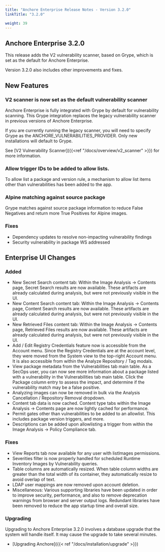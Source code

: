 ```yaml
---
title: "Anchore Enterprise Release Notes - Version 3.2.0"
linkTitle: "3.2.0"

weight: 39
---
```


## Anchore Enterprise 3.2.0

This release adds the V2 vulnerability scanner, based on Grype, which is set as the default for Anchore Enterprise. 

Version 3.2.0 also includes other improvements and fixes.

## New Features

### V2 scanner is now set as the default vulnerability scanner

Anchore Enterprise is fully integrated with Grype by default for vulnerability scanning. This Grype integration replaces the legacy vulnerability scanner in previous versions of Anchore Enterprise.

If you are currently running the legacy scanner, you will need to specify Grype as the ANCHORE_VULNERABILITIES_PROVIDER. Only new installations will default to Grype. 

See [V2 Vulnerability Scanner]({{<ref "/docs/overview/v2_scanner" >}}) for more information.

### Allow trigger IDs to be added to allow lists.

To allow list a package and version rule, a mechanism to allow list items other than vulnerabilities has been added to the app.

### Alpine matching against source package

Grype matches against source package information to reduce False Negatives and return more True Positives for Alpine images.

### Fixes

- Dependency updates to resolve non-impacting vulnerability findings
- Security vulnerability in package WS addressed

## Enterprise UI Changes

### Added

- New Secret Search content tab: Within the Image Analysis → Contents page, Secret Search results are now available. These artifacts are already calculated during analysis, but were not previously visible in the UI.
- New Content Search content tab: Within the Image Analysis → Contents page, Content Search results are now available. These artifacts are already calculated during analysis, but were not previously visible in the UI.
- New Retrieved Files content tab: Within the Image Analysis → Contents page, Retrieved Files results are now available. These artifacts are already calculated during analysis, but were not previously visible in the UI.
- Add / Edit Registry Credentials feature now is accessible from the Account menu. Since the Registry Credentials are at the account level, they were moved from the System view to the top-right Account menu. It is also accessible from within the Analyze Repository / Tag modals.
- View package metadata from the Vulnerabilities tab main table. As a SecOps user, you can now see more information about a package listed with a vulnerability in the Vulnerabilities tab main table. Click the Package column entry to assess the impact, and determine if the vulnerability match may be a false positive.
- Analyzing images can now be removed in bulk via the Analysis Cancellation / Repository Removal dropdown.
- Content tab data is now cached. Content type tabs within the Image Analysis → Contents page are now lightly cached for performance.
- Permit gates other than vulnerabilities to be added to an allowlist. This includes package version triggers, and more.
- Descriptions can be added upon allowlisting a trigger from within the Image Analysis → Policy Compliance tab.

### Fixes

- View Reports tab now available for any user with listImages permissions.
- Severities filter is now properly handled for scheduled Runtime Inventory Images by Vulnerability queries.
- Table columns are automatically resized. When table column widths are greater than the total width of its container, they automatically resize to avoid overlap of text.
- LDAP user mappings are now removed upon account deletion.
- Miscellaneous: Various supporting libraries have been updated in order to improve security, performance, and also to remove deprecation warnings from browser and server output logs. Redundant libraries have been removed to reduce the app startup time and overall size.

### Upgrading

Upgrading to Anchore Enterprise 3.2.0 involves a database upgrade that the system will handle itself. It may cause the upgrade to take several minutes.

* [Upgrading Anchore]({{< ref "/docs/installation/upgrade" >}})
